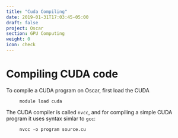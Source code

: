 ```yaml
---
title: "Cuda Compiling"
date: 2019-01-31T17:03:45-05:00
draft: false
project: Oscar
section: GPU Computing
weight: 0
icon: check
---
```


# Compiling CUDA code

To compile a CUDA program on Oscar, first load the CUDA

```shell
     module load cuda
```

The CUDA compiler is called `nvcc`, and for compiling a simple CUDA
program it uses syntax simlar to `gcc`:

```shell
     nvcc -o program source.cu
```
